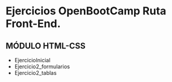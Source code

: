 # Ejercicios OpenBootCamp Ruta Front-End.
## MÓDULO HTML-CSS
 

- EjercicioInicial
- Ejercicio2_formularios
- Ejercicio2_tablas
